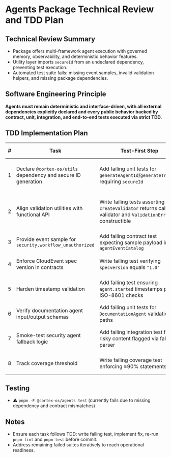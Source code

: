 # Agents Package Technical Review and TDD Plan

## Technical Review Summary

- Package offers multi-framework agent execution with governed memory, observability, and deterministic behavior features.
- Utility layer imports `secureId` from an undeclared dependency, preventing test execution.
- Automated test suite fails: missing event samples, invalid validation helpers, and missing package dependencies.

## Software Engineering Principle

**Agents must remain deterministic and interface-driven, with all external dependencies explicitly declared and every public behavior backed by contract, unit, integration, and end-to-end tests executed via strict TDD.**

## TDD Implementation Plan

| # | Task | Test-First Step | Implementation Step | Commit Message |
|---|------|-----------------|---------------------|----------------|
|1|Declare `@cortex-os/utils` dependency and secure ID generation|Add failing unit tests for `generateAgentId`/`generateTraceId` requiring `secureId`|Add dependency in `package.json` and ensure utilities delegate to workspace module|`feat(agents): add workspace utils dependency`|
|2|Align validation utilities with functional API|Write failing tests asserting `createValidator` returns callable validator and `ValidationError` is constructible|Refactor `createValidator` to return function, export `ValidationError` correctly|`fix(agents): standardize validation utilities`|
|3|Provide event sample for `security.workflow_unauthorized`|Add failing contract test expecting sample payload in `agentEventCatalog`|Add fixture and update catalog to include sample|`feat(agents): document unauthorized workflow event`|
|4|Enforce CloudEvent spec version in contracts|Write failing test verifying `specversion` equals `"1.0"`|Adjust schema parsing to require exact spec version|`fix(agents): validate CloudEvent spec version`|
|5|Harden timestamp validation|Add failing test ensuring `agent.started` timestamps pass ISO-8601 checks|Refine schema to parse/validate timestamps correctly|`fix(agents): enforce ISO-8601 event timestamps`|
|6|Verify documentation agent input/output schemas|Add failing unit tests for `DocumentationAgent` validation paths|Implement/adjust schema definitions and handlers|`feat(agents): validate documentation agent payloads`|
|7|Smoke-test security agent fallback logic|Add failing integration test for risky content flagged via fallback parser|Implement fallback handling and ensure event bus emits `agent.failed`|`feat(agents): support security fallback evaluation`|
|8|Track coverage threshold|Write failing coverage test enforcing ≥90% statements|Optimize tests/implementation to meet threshold|`chore(agents): enforce coverage threshold`|

## Testing

- ⚠️ `pnpm -F @cortex-os/agents test` (currently fails due to missing dependency and contract mismatches)

## Notes

- Ensure each task follows TDD: write failing test, implement fix, re-run `pnpm lint` and `pnpm test` before commit.
- Address remaining failed suites iteratively to reach operational readiness.

